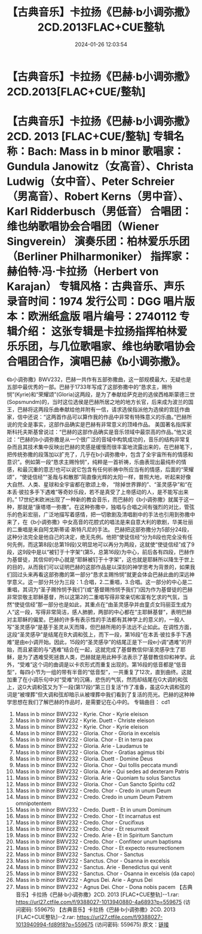 ﻿---
title: 【古典音乐】卡拉扬《巴赫·b小调弥撒》2CD.2013FLAC+CUE整轨
date: 2024-01-26 12:03:54
categories: WAV车载音乐、镜像
tags: 华语中文
---
# 【古典音乐】卡拉扬《巴赫·b小调弥撒》2CD.2013[FLAC+CUE/整轨]

【古典音乐】卡拉扬《巴赫·b小调弥撒》2CD. 2013
[FLAC+CUE/整轨]
专辑名称：Bach: Mass in b minor
歌唱家：Gundula Janowitz（女高音）、Christa Ludwig（女中音）、Peter
Schreier（男高音）、Robert Kerns（男中音）、Karl Ridderbusch（男低音）
合唱团：维也纳歌唱协会合唱团（Wiener Singverein）
演奏乐团：柏林爱乐乐团（Berliner Philharmoniker）
指挥家：赫伯特·冯·卡拉扬（Herbert von Karajan）
专辑风格：古典音乐、声乐
录音时间：1974
发行公司：DGG
唱片版本：欧洲纸盒版
唱片编号：2740112
专辑介绍：
这张专辑是卡拉扬指挥柏林爱乐乐团，与几位歌唱家、维也纳歌唱协会合唱团合作，演唱巴赫《b小调弥撒》。
==========
《b小调弥撒》BWV232，巴赫一共作有五部弥撒曲，这一部规模最大，无疑也是五部中最优秀的一部。巴赫于1733年写成了这部弥撒中的“恳求主，赐怜悯”(Kyrie)和“荣耀颂”(Gloria)这两段，是为了奉献给萨克逊的选侯西格斯蒙德三世(Sopsmundm)的，当时这位选侯是巴赫所居之地的地方长官，后来成为波兰的国王，巴赫将这两段乐曲奉献给他并附有一信，请求选侯指派他为选侯的宫廷作曲家，信中还说：“这两首作品可以算作我的作品中非常有特殊意义的乐曲。”巴赫所说的完全是事实，这部作品确实是巴赫有非常意义的顶峰作品。
美国著名指挥家斯科托夫斯基曾说过：“巴赫的这部作品确实是音乐领域中最崇高的作品。”他又说过：“巴赫的b小调弥撒是从一个很广泛的音域中构筑成功的，音乐的结构非常复杂而且其技术集中反映出巴赫的灵感是缓慢而很丰富地流露出来的，在巴赫笔下，把传统弥撒的段落加以扩充了，几乎在b小调弥撒中，包含了全宇宙所有的情感和意识”。例如第一段“恳求主赐怜悯”，纯粹是一首祈祷，乐曲表现出最纯朴的情感，和最沉重的意志!也可以说它包含有任何祈祷中所应当有的情感，后面的“荣耀颂”，“使徒信经”“圣哉与和散那”简直像光辉的太阳一样，普照大地，听起来好像大自然、人类、星球和全宇宙都在歌颂上帝，
“除掉世界罪的”、“圣灵感孕”和“在本丢·彼拉多手下遇难”等奇妙乐段，若不是真受了上帝感动的人，是不能写出来的。”
17世纪末欧洲出现了一种新的教会音乐，而巴赫的《b小调弥撒》就属于这一种，那就是“康塔塔一弥撒”。在这种弥撒中，独唱与合唱之间有强烈的对比，管弦乐的色彩宏丽，广泛地描写着感情，把一切歌剧及清唱剧中的手法也引用到弥撒中来了，在《b小调弥撒》中女高音的花腔式的唱法是来自意大利的歌剧，华美壮丽的二重唱是来自阿戈斯蒂诺·斯特凡尼的手法。
巴赫把这部弥撒分为5部分24段，这种分法完全是他自己的决定，绝无先例。他把“使徒信经”分为8段也完全没有任何先例，而这第8段(总第19段)又明显地可以再分为两段，这就使“使徒信经”成了9段，这9段中是以“被钉于十字架”(第5，总第16段)为中心，前后各有四段，巴赫作为基督徒，其信仰的中心就是“耶稣被钉于十字架”，这也就是耶稣所以降生于世上的目的，从而我们可以证明巴赫的这部作品是以深刻的神学思考为背景的，如果我们回过头来再看这部弥撒的第一部分“恳求主赐怜悯”就更会体会巴赫此曲的深远神学意义。这一部分共分为三段：1.合唱，2.二重唱，3.合唱。这一部分的中心是二重唱，其词为“圣子赐怜悯予我们”(或“基督赐怜悯予我们”)因为作为基督徒的巴赫非常崇敬主耶稣基督，所以这第2的二重唱写得非常亲切和富有乞求的气氛，当然“使徒信经”那一部分也是如此，其重点在“由圣灵感孕并由童贞女玛丽亚生成为人”这一段，写得非常简洁，感人肺腑，两部的中心都在“主耶稣基督”，表明巴赫对主耶稣的偏爱。巴赫的许多有表示性的手法都有其神学上的意义的，一般人写“圣灵感孕”是基于圣灵从天而降，但巴赫所用的手法远不止如此。在调性方面，这段“圣灵感孕”是结尾在B大调和弦上，而下一段，第16段“在本丢·彼拉多手下遇难”是由e小调开始。因此，15段的“圣灵感孕”的结尾正是下一段e小调“遇难”的开始，而且紧密的与“遇难”结合在一起，这就完成了基督教信仰!圣灵感孕生了耶稣，是为了遇难受死拯救人类，巴赫就是用此种手法表示了基督教信仰和神学。此外，“受难”这个词的曲调是以卡农形式而重复出现的。第16段的低音都是“低音型”，每四小节为一组的带有半音的“低音型”，一共重复了12次，直到曲终。这就加重了在小调乐句中对“受难”的沉痛，悲伤的气氛，然而却结尾在G大调的和弦上，这G大调和弦又为下一段(第17段)“第三日复活”作了准备，虽这G大调和弦的词是“被埋葬”但大调和弦却暗示从被埋葬中我们看到了复活的亮光。巴赫的这种神学思想在我们了解巴赫的作品时，是需要记在心中的。
专辑曲目：
cd1
01. Mass in b minor BWV232 - Kyrie. Chor - Kyrie eleison
02. Mass in b minor BWV232 - Kyrie. Duett - Christe eleison
03. Mass in b minor BWV232 - Kyrie. Chor - Kyrie eleison
04. Mass in b minor BWV232 - Gloria. Chor - Gloria in
excelsis
05. Mass in b minor BWV232 - Gloria. Chor - Et in terra pax
06. Mass in b minor BWV232 - Gloria. Arie - Laudamus te
07. Mass in b minor BWV232 - Gloria. Chor - Gratias agimus
tibi
08. Mass in b minor BWV232 - Gloria. Duett - Domine Deus
09. Mass in b minor BWV232 - Gloria. Chor - Qui tollis peccata
mundi
10. Mass in b minor BWV232 - Gloria. Arie - Qui sedes ad
dexteram Patris
11. Mass in b minor BWV232 - Gloria. Arie - Quoniam tu solus
Sanctus
12. Mass in b minor BWV232 - Gloria. Chor - Cun Sancto
Spiritu
cd2
01. Mass in b minor BWV232 - Credo. Chor - Credo in unum
Deum
02. Mass in b minor BWV232 - Credo. Credo in unum Deum Patrem
omnipotentem
03. Mass in b minor BWV232 - Credo. Duett - Et in unum
Dominum
04. Mass in b minor BWV232 - Credo. Chor - Et incarnatus est
05. Mass in b minor BWV232 - Credo. Chor - Crucifixus
06. Mass in b minor BWV232 - Credo. Chor - Et resurrexit
07. Mass in b minor BWV232 - Credo. Arie - Et in Spiritum
Sanctum
08. Mass in b minor BWV232 - Credo. Chor - Confiteor unum
baptisma
09. Mass in b minor BWV232 - Credo. Chor - Et expecto
resurrectionem
10. Mass in b minor BWV232 - Sanctus. Chor - Sanctus
11. Mass in b minor BWV232 - Sanctus. Chor - Osanna in
excelsis
12. Mass in b minor BWV232 - Sanctus. Arie - Benedictus qui
venit
13. Mass in b minor BWV232 - Sanctus. Chor - Osanna in excelsis
(da capo)
14. Mass in b minor BWV232 - Agnus Dei. Arie - Agnus Dei
15. Mass in b minor BWV232 - Agnus Dei. Chor - Dona nobis
pacem
【古典音乐】卡拉扬《巴赫·b小调弥撒》2CD. 2013 [FLAC+CUE整轨]--1.rar: https://url27.ctfile.com/f/9388027-1013940880-4a6893?p=559675
(访问密码: 559675)
【古典音乐】卡拉扬《巴赫·b小调弥撒》2CD. 2013 [FLAC+CUE整轨]--2.rar: https://url27.ctfile.com/f/9388027-1013940994-fd89f8?p=559675
(访问密码: 559675)
原文：[链接](https://blog.sina.com.cn/s/blog_1647c7e76010314ba.html)